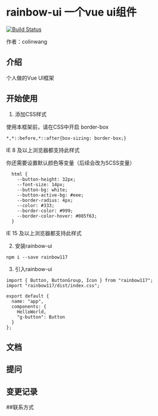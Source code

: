 # rainbow-ui 一个vue ui组件

[![Build Status](https://travis-ci.org/Celty117/rainbow-ui.svg?branch=master)](https://travis-ci.org/Celty117/rainbow-ui)

作者：colinwang

## 介绍

个人做的Vue UI框架

## 开始使用

1. 添加CSS样式

  使用本框架前，请在CSS中开启 border-box

  ```
  *,*::before,*::after{box-sizing: border-box;}
  ```
  IE 8 及以上浏览器都支持此样式

  你还需要设置默认颜色等变量（后续会改为SCSS变量）
  ```
    html {
      --button-height: 32px;
      --font-size: 14px;
      --button-bg: white;
      --button-active-bg: #eee;
      --border-radius: 4px;
      --color: #333;
      --border-color: #999;
      --border-color-hover: #085f63;
    }
  ```

  IE 15 及以上浏览器都支持此样式

2. 安装rainbow-ui
  ```
  npm i --save rainbow117
  ```
3. 引入rainbow-ui
  ```
  import { Button, ButtonGroup, Icon } from "rainbow117";
  import "rainbow117/dist/index.css";

  export default {
    name: "app",
    components: {
      HelloWorld,
      "g-button": Button
    }
  };
  ```

## 文档

## 提问

## 变更记录

##联系方式
